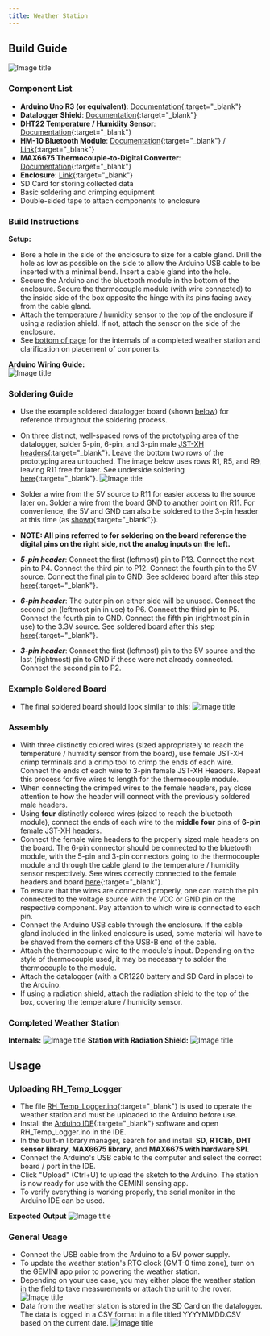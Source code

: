 ```yaml
---
title: Weather Station
---
```


## **Build Guide**

![Image title](imgs/weatherStation.png)
### Component List
- **Arduino Uno R3 (or equivalent)**: [Documentation](https://docs.arduino.cc/hardware/uno-rev3/){:target="_blank"}
- **Datalogger Shield**: [Documentation](https://learn.adafruit.com/adafruit-data-logger-shield/overview){:target="_blank"}
- **DHT22 Temperature / Humidity Sensor**: [Documentation](https://www.sparkfun.com/datasheets/Sensors/Temperature/DHT22.pdf){:target="_blank"}
- **HM-10 Bluetooth Module**: [Documentation](https://people.ece.cornell.edu/land/courses/ece4760/PIC32/uart/HM10/DSD%20TECH%20HM-10%20datasheet.pdf){:target="_blank"} / [Link](https://www.deshide.com/product-details.html?pid=344835&_t=1665209850){:target="_blank"}
- **MAX6675 Thermocouple-to-Digital Converter**: [Documentation](https://www.analog.com/media/en/technical-documentation/data-sheets/max6675.pdf){:target="_blank"}
- **Enclosure**: [Link](https://www.amazon.com/Laisomeke-Waterproof-Junction-Enclosure-Electrical/dp/B0BR5DY1VG?th=1){:target="_blank"}
- SD Card for storing collected data
- Basic soldering and crimping equipment
- Double-sided tape to attach components to enclosure

### Build Instructions

**Setup:**

- Bore a hole in the side of the enclosure to size for a cable gland. Drill the hole as low as possible on the side to allow the Arduino USB cable to be inserted with a minimal bend. Insert a cable gland into the hole. 
- Secure the Arduino and the bluetooth module in the bottom of the enclosure. Secure the thermocouple module (with wire connected) to the inside side of the box opposite the hinge with its pins facing away from the cable gland.  
- Attach the temperature / humidity sensor to the top of the enclosure if using a radiation shield. If not, attach the sensor on the side of the enclosure.  
- See [bottom of page](#completed-weather-station) for the internals of a completed weather station and clarification on placement of components.

**Arduino Wiring Guide:**   
![Image title](imgs/weatherStationDiagram.png)

### Soldering Guide
- Use the example soldered datalogger board (shown [below](#example-soldered-board)) for reference throughout the soldering process.
- On three distinct, well-spaced rows of the prototyping area of the datalogger, solder 5-pin, 6-pin, and 3-pin male [JST-XH headers](https://www.amazon.com/GeeBat-460pcs-Connector-Housing-Adapter/dp/B01MCZE2HM){:target="_blank"}. Leave the bottom two rows of the prototyping area untouched. The image below uses rows R1, R5, and R9, leaving R11 free for later. See underside soldering [here](imgs/wsSolderGuide1.jpg){:target="_blank"}.
![Image title](imgs/dataloggerTop.jpg)
- Solder a wire from the 5V source to R11 for easier access to the source later on. Solder a wire from the board GND to another point on R11. For convenience, the 5V and GND can also be soldered to the 3-pin header at this time (as [shown](imgs/wsSolderGuide2.jpeg){:target="_blank"}).
- **NOTE: All pins referred to for soldering on the board reference the digital pins on the right side, not the analog inputs on the left.**  

- ***5-pin header***: Connect the first (leftmost) pin to P13. Connect the next pin to P4. Connect the third pin to P12. Connect the fourth pin to the 5V source. Connect the final pin to GND. See soldered board after this step [here](imgs/wsSolderGuide3.jpeg){:target="_blank"}.
- ***6-pin header***: The outer pin on either side will be unused. Connect the second pin (leftmost pin in use) to P6. Connect the third pin to P5. Connect the fourth pin to GND. Connect the fifth pin (rightmost pin in use) to the 3.3V source. See soldered board after this step [here](imgs/wsSolderGuide4.jpeg){:target="_blank"}.
- ***3-pin header***: Connect the first (leftmost) pin to the 5V source and the last (rightmost) pin to GND if these were not already connected. Connect the second pin to P2.  
### Example Soldered Board
- The final soldered board should look similar to this:
![Image title](imgs/dataloggerBottom.jpg)

### Assembly
- With three distinctly colored wires (sized appropriately to reach the temperature / humidity sensor from the board), use female JST-XH crimp terminals and a crimp tool to crimp the ends of each wire. Connect the ends of each wire to 3-pin female JST-XH Headers. Repeat this process for five wires to length for the thermocouple module.  
- When connecting the crimped wires to the female headers, pay close attention to how the header will connect with the previously soldered male headers. 
- Using **four** distinctly colored wires (sized to reach the bluetooth module), connect the ends of each wire to the **middle four** pins of **6-pin** female JST-XH headers.  
- Connect the female wire headers to the properly sized male headers on the board. The 6-pin connector should be connected to the bluetooth module, with the 5-pin and 3-pin connectors going to the thermocouple module and through the cable gland to the temperature / humidity sensor respectively. See wires correctly connected to the female headers and board [here](imgs/dataloggerWires.jpeg){:target="_blank"}.
- To ensure that the wires are connected properly, one can match the pin connected to the voltage source with the VCC or GND pin on the respective component. Pay attention to which wire is connected to each pin. 
- Connect the Arduino USB cable through the enclosure. If the cable gland included in the linked enclosure is used, some material will have to be shaved from the corners of the USB-B end of the cable.  
- Attach the thermocouple wire to the module's input. Depending on the style of thermocouple used, it may be necessary to solder the thermocouple to the module. 
- Attach the datalogger (with a CR1220 battery and SD Card in place) to the Arduino.  
- If using a radiation shield, attach the radiation shield to the top of the box, covering the temperature / humidity sensor.
### Completed Weather Station
**Internals:**
![Image title](imgs/internals.jpg)
**Station with Radiation Shield:**
![Image title](imgs/completed_station.jpg)

## **Usage**
  
### Uploading RH_Temp_Logger
- The file [RH_Temp_Logger.ino](https://github.com/GEMINI-Breeding/weather-station/blob/main/RH_Temp_Logger/RH_Temp_Logger.ino){:target="_blank"} is used to operate the weather station and must be uploaded to the Arduino before use.
- Install the [Arduino IDE](https://www.arduino.cc/en/software){:target="_blank"} software and open RH_Temp_Logger.ino in the IDE.  
- In the built-in library manager, search for and install: **SD**, **RTClib**, **DHT sensor library**, **MAX6675 library**, and **MAX6675 with hardware SPI**.  
- Connect the Arduino's USB cable to the computer and select the correct board / port in the IDE.
- Click "Upload" (Ctrl+U) to upload the sketch to the Arduino. The station is now ready for use with the GEMINI sensing app.
- To verify everything is working properly, the serial monitor in the Arduino IDE can be used.

**Expected Output**
![Image title](imgs/serialMonitor.png)
### General Usage
- Connect the USB cable from the Arduino to a 5V power supply.  
- To update the weather station's RTC clock (GMT-0 time zone), turn on the GEMINI app prior to powering the weather station. 
- Depending on your use case, you may either place the weather station in the field to take measurements or attach the unit to the rover.   
![Image title](imgs/fieldUsage.png)
- Data from the weather station is stored in the SD Card on the datalogger. The data is logged in a CSV format in a file titled YYYYMMDD.CSV based on the current date. 
![Image title](imgs/sd.png)



